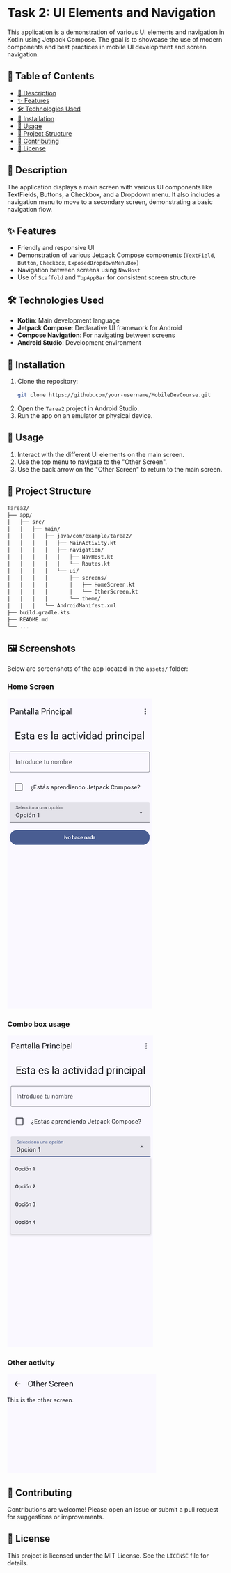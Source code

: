 # Task 2: UI Elements and Navigation

This application is a demonstration of various UI elements and navigation in Kotlin using Jetpack Compose. The goal is to showcase the use of modern components and best practices in mobile UI development and screen navigation.

## 📑 Table of Contents

- [📝 Description](#-description)
- [✨ Features](#-features)
- [🛠️ Technologies Used](#️-technologies-used)
- [🚀 Installation](#-installation)
- [📱 Usage](#-usage)
- [📂 Project Structure](#-project-structure)
- [🤝 Contributing](#-contributing)
- [📄 License](#-license)

## 📝 Description

The application displays a main screen with various UI components like TextFields, Buttons, a Checkbox, and a Dropdown menu. It also includes a navigation menu to move to a secondary screen, demonstrating a basic navigation flow.

## ✨ Features

- Friendly and responsive UI
- Demonstration of various Jetpack Compose components (`TextField`, `Button`, `Checkbox`, `ExposedDropdownMenuBox`)
- Navigation between screens using `NavHost`
- Use of `Scaffold` and `TopAppBar` for consistent screen structure

## 🛠️ Technologies Used

- **Kotlin**: Main development language
- **Jetpack Compose**: Declarative UI framework for Android
- **Compose Navigation**: For navigating between screens
- **Android Studio**: Development environment

## 🚀 Installation

1. Clone the repository:
   ```bash
   git clone https://github.com/your-username/MobileDevCourse.git
   ```
2. Open the `Tarea2` project in Android Studio.
3. Run the app on an emulator or physical device.

## 📱 Usage

1. Interact with the different UI elements on the main screen.
2. Use the top menu to navigate to the "Other Screen".
3. Use the back arrow on the "Other Screen" to return to the main screen.

## 📂 Project Structure

```
Tarea2/
├── app/
│   ├── src/
│   │   ├── main/
│   │   │   ├── java/com/example/tarea2/
│   │   │   │   ├── MainActivity.kt
│   │   │   │   ├── navigation/
│   │   │   │   │   ├── NavHost.kt
│   │   │   │   │   └── Routes.kt
│   │   │   │   └── ui/
│   │   │   │       ├── screens/
│   │   │   │       │   ├── HomeScreen.kt
│   │   │   │       │   └── OtherScreen.kt
│   │   │   │       └── theme/
│   │   │   └── AndroidManifest.xml
├── build.gradle.kts
├── README.md
└── ...
```

## 🖼️ Screenshots
Below are screenshots of the app located in the `assets/` folder:

### Home Screen
![main.png](assets/main.png)

### Combo box usage
![combobox.png](assets/combobox.png)

### Other activity
![image.png](assets/image.png)



## 🤝 Contributing

Contributions are welcome! Please open an issue or submit a pull request for suggestions or improvements.

## 📄 License

This project is licensed under the MIT License. See the `LICENSE` file for details.
